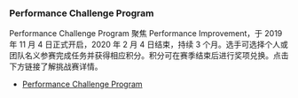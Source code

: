 ### Performance Challenge Program


Performance Challenge Program 聚焦 Performance Improvement，于 2019 年 11 月 4 日正式开启，2020 年 2 月 4 日结束，持续 3 个月。选手可选择个人或团队名义参赛完成任务并获得相应积分。积分可在赛季结束后进行奖项兑换。点击下方链接了解挑战赛详情。

- [Performance Challenge Program](Performance-challenge-cn.md)
